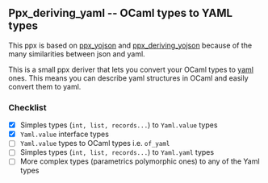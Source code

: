 ## Ppx_deriving_yaml -- OCaml types to YAML types 

This ppx is based on [ppx_yojson](https://github.com/NathanReb/ppx_yojson) and [ppx_deriving_yojson](https://github.com/ocaml-ppx/ppx_deriving_yojson) because of the many similarities between json and yaml.

This is a small ppx deriver that lets you convert your OCaml types to [yaml](https://github.com/avsm/ocaml-yaml) ones. This means you can describe yaml structures in OCaml and easily convert them to yaml.


### Checklist 

- [x] Simples types (`int, list, records...`) to `Yaml.value` types
- [x] `Yaml.value` interface types 
- [ ] `Yaml.value` types to OCaml types i.e. `of_yaml` 
- [ ] Simples types (`int, list, records...`) to `Yaml.yaml` types
- [ ] More complex types (parametrics polymorphic ones) to any of the Yaml types 